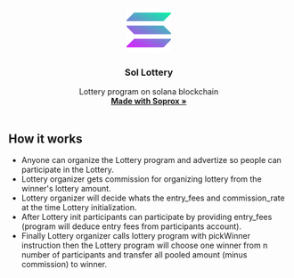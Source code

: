 <!-- PROJECT LOGO -->
<br />
<p align="center">
    <img src="./solana-logo.png" alt="Logo" width="80" height="80">

  <h3 align="center">Sol Lottery</h3>

  <p align="center">
    Lottery program on solana blockchain
    <br />
    <a href="https://soprox.descartes.network/"><strong>Made with Soprox »</strong></a>
    <br />
    <br />
    
  </p>

</p>

## How it works

- Anyone can organize the Lottery program and advertize so people can participate in the Lottery.
- Lottery organizer gets commission for organizing lottery from the winner's lottery amount.
- Lottery organizer will decide whats the entry_fees and commission_rate at the time Lottery initialization.
- After Lottery init participants can participate by providing entry_fees (program will deduce entry fees from participants account).
- Finally Lottery organizer calls lottery program with pickWinner instruction then the Lottery program will choose one winner from n number of participants and transfer all pooled amount (minus commission) to winner.
